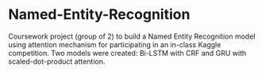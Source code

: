# Named-Entity-Recognition
Coursework project (group of 2) to build a Named Entity Recognition model using attention mechanism for participating in an in-class Kaggle competition. Two models were created: Bi-LSTM with CRF and GRU with scaled-dot-product attention.
